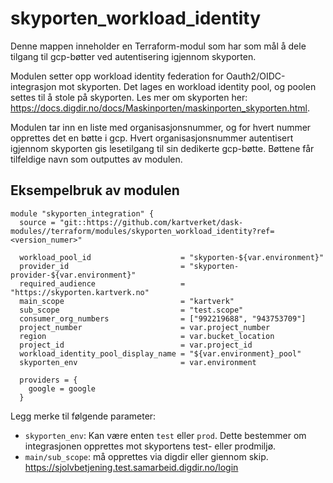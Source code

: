 # skyporten_workload_identity


Denne mappen inneholder en Terraform-modul som har som mål å dele tilgang til gcp-bøtter ved autentisering igjennom skyporten.

Modulen setter opp workload identity federation for Oauth2/OIDC-integrasjon mot skyporten. Det lages en workload identity pool, og poolen settes til å stole på skyporten.
Les mer om skyporten her: https://docs.digdir.no/docs/Maskinporten/maskinporten_skyporten.html.


Modulen tar inn en liste med organisasjonsnummer, og for hvert nummer opprettes det en bøtte i gcp. Hvert organisasjonsnummer autentisert igjennom skyporten gis lesetilgang til sin dedikerte gcp-bøtte. Bøttene får tilfeldige navn som outputtes av modulen.

## Eksempelbruk av modulen

```hcl
module "skyporten_integration" {
  source = "git::https://github.com/kartverket/dask-modules//terraform/modules/skyporten_workload_identity?ref=<version_numer>"

  workload_pool_id                    = "skyporten-${var.environment}"
  provider_id                         = "skyporten-provider-${var.environment}"
  required_audience                   = "https://skyporten.kartverk.no"
  main_scope                          = "kartverk"
  sub_scope                           = "test.scope"
  consumer_org_numbers                = ["992219688", "943753709"]
  project_number                      = var.project_number
  region                              = var.bucket_location
  project_id                          = var.project_id
  workload_identity_pool_display_name = "${var.environment}_pool"
  skyporten_env                       = var.environment

  providers = {
    google = google
  }
```

Legg merke til følgende parameter: 

- `skyporten_env`: Kan være enten `test` eller `prod`. Dette bestemmer om integrasjonen opprettes mot skyportens test- eller prodmiljø. 
- `main/sub_scope`: må opprettes via digdir eller giennom skip. https://sjolvbetjening.test.samarbeid.digdir.no/login